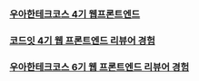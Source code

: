 ### [우아한테크코스 4기 웹프론트엔드](https://github.com/moonheekim0118/2022-woowacourse-frontend)
### [코드잇 4기 웹 프론트엔드 리뷰어 경험](./codeit-reviewer.md)
### [우아한테크코스 6기 웹 프론트엔드 리뷰어 경험](./wootecho-reviewer.md)
